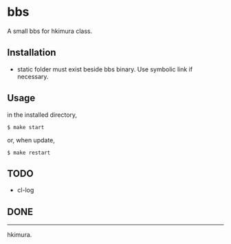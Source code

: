 # bbs

A small bbs for hkimura class.

## Installation

* static folder must exist beside bbs binary. Use symbolic link if necessary.

## Usage

in the installed directory,

```
$ make start
```

or, when update,

```
$ make restart
```

## TODO

* cl-log

## DONE


---
hkimura.
